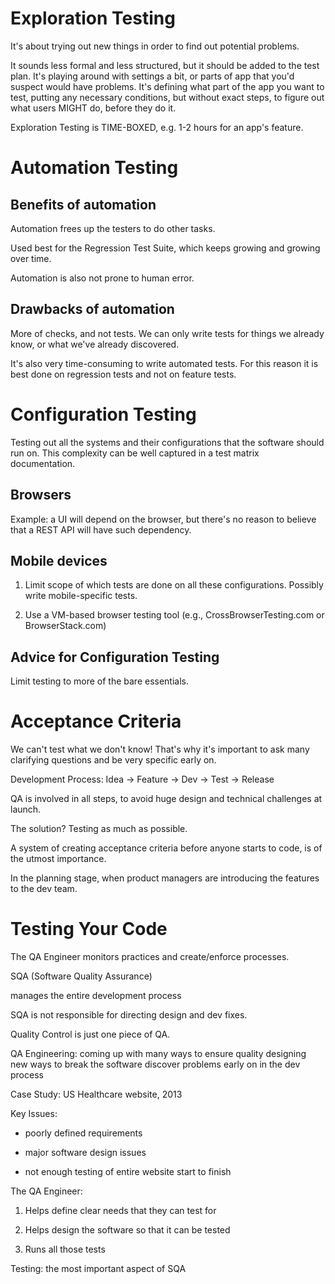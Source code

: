 # Exploration Testing

It's about trying out new things in order to find out potential problems.

It sounds less formal and less structured, but it should be added to the test plan.
It's playing around with settings a bit, or parts of app that you'd suspect would have problems.
It's defining what part of the app you want to test, putting any necessary conditions, 
but without exact steps, to figure out what users MIGHT do, before they do it.

Exploration Testing is TIME-BOXED, e.g. 1-2 hours for an app's feature.

# Automation Testing

## Benefits of automation

Automation frees up the testers to do other tasks.

Used best for the Regression Test Suite, which keeps growing and growing over time.

Automation is also not prone to human error.

## Drawbacks of automation

More of checks, and not tests.  We can only write tests for things we already know, or what we've already discovered.

It's also very time-consuming to write automated tests.  For this reason it is best done on regression tests and not on feature tests.

# Configuration Testing

Testing out all the systems and their configurations that the software should run on.
This complexity can be well captured in a test matrix documentation.

## Browsers

Example: a UI will depend on the browser, but there's no reason to believe that a REST API will have such dependency.

## Mobile devices

1. Limit scope of which tests are done on all these configurations.  Possibly write mobile-specific tests.

2. Use a VM-based browser testing tool (e.g., CrossBrowserTesting.com or BrowserStack.com)

## Advice for Configuration Testing

Limit testing to more of the bare essentials.

# Acceptance Criteria

We can't test what we don't know!
That's why it's important to ask many clarifying questions and be very specific early on.

Development Process:
Idea -> Feature -> Dev -> Test -> Release

QA is involved in all steps, to avoid huge design and technical challenges at launch.

The solution?  Testing as much as possible.

A system of creating acceptance criteria before anyone starts to code, is of the utmost importance.

In the planning stage, when product managers are introducing the features to the dev team.



# Testing Your Code

The QA Engineer monitors practices and create/enforce processes.


SQA (Software Quality Assurance)

manages the entire development process

SQA is not responsible for directing design and dev fixes.

Quality Control is just one piece of QA.

QA Engineering: coming up with many ways to ensure quality
designing new ways to break the software
discover problems early on in the dev process

Case Study: US Healthcare website, 2013

Key Issues:

* poorly defined requirements

* major software design issues

* not enough testing of entire website start to finish


The QA Engineer:

1. Helps define clear needs that they can test for

2. Helps design the software so that it can be tested

3. Runs all those tests


Testing: the most important aspect of SQA
